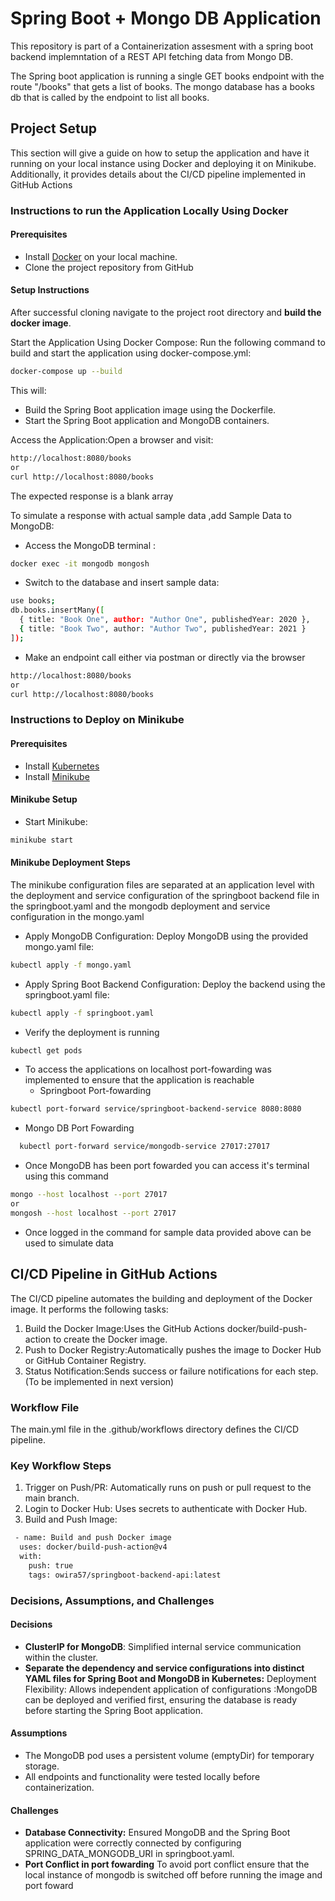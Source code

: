 # Spring Boot + Mongo DB Application

This repository is part of a Containerization assesment with a spring boot backend implemntation of a REST API fetching data from Mongo DB. 

The Spring boot application is running a single GET books endpoint with the route "/books" that gets a list of books. 
The mongo database has a books db that is called by the endpoint to list all books.

## Project Setup

This section will give a guide on how to setup the application and have it running on your local instance using Docker 
and deploying it on Minikube. Additionally, it provides details about the CI/CD pipeline implemented in GitHub Actions

### Instructions to run the Application Locally Using Docker
#### Prerequisites
* Install [Docker](https://docs.docker.com/engine/install/ubuntu/) on your local machine.
* Clone the project repository from GitHub

#### Setup Instructions 
After successful cloning navigate to the project root directory and **build the docker image**.

Start the Application Using Docker Compose:
Run the following command to build and start the application using docker-compose.yml:
```bash  
docker-compose up --build
```
This will:

* Build the Spring Boot application image using the Dockerfile.
* Start the Spring Boot application and MongoDB containers.

Access the Application:Open a browser and visit:
```bash 
http://localhost:8080/books
or 
curl http://localhost:8080/books
```
The expected response is a blank array 

To simulate a response with actual sample data ,add Sample Data to MongoDB:
* Access the MongoDB terminal :
```bash
docker exec -it mongodb mongosh
```
* Switch to the database and insert sample data:
```bash
use books;
db.books.insertMany([
  { title: "Book One", author: "Author One", publishedYear: 2020 },
  { title: "Book Two", author: "Author Two", publishedYear: 2021 }
]);
```
* Make an endpoint call either via postman or directly via the browser
```bash 
http://localhost:8080/books
or 
curl http://localhost:8080/books
```

### Instructions to Deploy on Minikube

#### Prerequisites

* Install [Kubernetes](https://kubernetes.io/docs/tasks/tools/install-kubectl-linux/)
* Install [Minikube](https://minikube.sigs.k8s.io/docs/start/?arch=%2Fwindows%2Fx86-64%2Fstable%2F.exe+download)

#### Minikube Setup 

* Start Minikube:
```bash
minikube start
```

#### Minikube Deployment Steps
The minikube configuration files are separated at an application level with the deployment and service configuration of the 
springboot backend file in the springboot.yaml and the mongodb deployment and service configuration in the mongo.yaml

* Apply MongoDB Configuration: Deploy MongoDB using the provided mongo.yaml file:
```bash
kubectl apply -f mongo.yaml 
```
* Apply Spring Boot Backend Configuration: Deploy the backend using the springboot.yaml file:
```bash
kubectl apply -f springboot.yaml 
```

* Verify the deployment is running 
```bash
kubectl get pods 
```

* To access the applications on localhost port-fowarding was implemented to ensure that the application is reachable
  * Springboot Port-fowarding
```bash
kubectl port-forward service/springboot-backend-service 8080:8080 
```
  * Mongo DB Port Fowarding
```bash
  kubectl port-forward service/mongodb-service 27017:27017 
  ```
* Once MongoDB has been port fowarded you can access it's terminal using this command 
```bash
mongo --host localhost --port 27017 
or 
mongosh --host localhost --port 27017
```
* Once logged in the command for sample data provided above can be used to simulate data


## CI/CD Pipeline in GitHub Actions

The CI/CD pipeline automates the building and deployment of the Docker image. It performs the following tasks:

1. Build the Docker Image:Uses the GitHub Actions docker/build-push-action to create the Docker image.
2. Push to Docker Registry:Automatically pushes the image to Docker Hub or GitHub Container Registry.
3. Status Notification:Sends success or failure notifications for each step. (To be implemented in next version)

### Workflow File

The main.yml file in the .github/workflows directory defines the CI/CD pipeline.

### Key Workflow Steps
1. Trigger on Push/PR: Automatically runs on push or pull request to the main branch.
2. Login to Docker Hub: Uses secrets to authenticate with Docker Hub.
3. Build and Push Image:
```bash
 - name: Build and push Docker image
  uses: docker/build-push-action@v4
  with:
    push: true
    tags: owira57/springboot-backend-api:latest
```

### Decisions, Assumptions, and Challenges

#### Decisions
* **ClusterIP for MongoDB**: Simplified internal service communication within the cluster.
* **Separate the dependency and service configurations into distinct YAML files for Spring Boot and MongoDB in 
Kubernetes:** Deployment Flexibility: Allows independent application of configurations :MongoDB can be deployed and verified first, ensuring the database is ready before starting the Spring Boot application.

#### Assumptions
* The MongoDB pod uses a persistent volume (emptyDir) for temporary storage.
* All endpoints and functionality were tested locally before containerization.

#### Challenges 
* **Database Connectivity:** Ensured MongoDB and the Spring Boot application were correctly connected by configuring SPRING_DATA_MONGODB_URI in springboot.yaml.
* **Port Conflict in port fowarding** To avoid port conflict ensure that the local instance of mongodb is switched off before running the image and port foward
